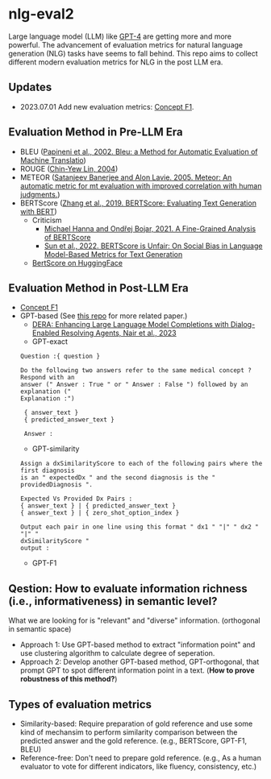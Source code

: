 # nlg-eval2
Large language model (LLM) like [GPT-4](https://openai.com/product/gpt-4)
are getting more and more powerful. The advancement of evaluation metrics 
for natural language generation (NLG) tasks have seems to fall behind. 
This repo aims to collect different modern evaluation metrics for NLG 
in the post LLM era.

## Updates
- 2023.07.01 Add new evaluation metrics: [Concept F1](./concept_f1.md).

## Evaluation Method in Pre-LLM Era
- BLEU ([Papineni et al., 2002. Bleu: a Method for Automatic Evaluation of Machine Translatio](https://aclanthology.org/P02-1040/))
- ROUGE ([Chin-Yew Lin, 2004](https://www.microsoft.com/en-us/research/publication/rouge-a-package-for-automatic-evaluation-of-summaries/))
- METEOR ([Satanjeev Banerjee and Alon Lavie. 2005. Meteor: An automatic metric for mt evaluation with improved correlation with human judgments.](https://aclanthology.org/W05-0909/))
- BERTScore ([Zhang et al., 2019. BERTScore: Evaluating Text Generation with BERT](https://arxiv.org/abs/1904.09675))
    - Criticism
        - [Michael Hanna and Ondřej Bojar, 2021. A Fine-Grained Analysis of BERTScore](https://aclanthology.org/2021.wmt-1.59/)
        - [Sun et al., 2022. BERTScore is Unfair: On Social Bias in Language Model-Based Metrics for Text Generation](https://aclanthology.org/2022.emnlp-main.245/)
    - [BertScore on HuggingFace](https://huggingface.co/spaces/evaluate-metric/bertscore)

## Evaluation Method in Post-LLM Era
- [Concept F1](./concept_f1.md)
- GPT-based (See [this repo](https://github.com/THU-KEG/EvaluationPapers4ChatGPT#31-metrics) for more related paper.)
    - [DERA: Enhancing Large Language Model Completions with Dialog-Enabled Resolving Agents, Nair et al., 2023](https://arxiv.org/abs/2303.17071)
    - GPT-exact
    ```
    Question :{ question }

    Do the following two answers refer to the same medical concept ? Respond with an
    answer (" Answer : True " or " Answer : False ") followed by an explanation ("
    Explanation :")

     { answer_text }
     { predicted_answer_text }

     Answer :
    ```
    - GPT-similarity
    ```
    Assign a dxSimilarityScore to each of the following pairs where the first diagnosis
    is an " expectedDx " and the second diagnosis is the " providedDiagnosis ".

    Expected Vs Provided Dx Pairs :
    { answer_text } | { predicted_answer_text }
    { answer_text } | { zero_shot_option_index }

    Output each pair in one line using this format " dx1 " "|" " dx2 " "|" "
    dxSimilarityScore "
    output :
    ```
    - GPT-F1

## Qestion: How to evaluate information richness (i.e., informativeness) in semantic level?
What we are looking for is "relevant" and "diverse" information. (orthogonal in semantic space)
- Approach 1: Use GPT-based method to extract "information point" and use clustering algorithm
to calculate degree of seperation.
- Approach 2: Develop another GPT-based method, GPT-orthogonal, that prompt GPT to spot different
information point in a text. (**How to prove robustness of this method?**)

## Types of evaluation metrics
- Similarity-based: Require preparation of gold reference and use some kind of mechansim
to perform similarity comparison between the predicted answer and the gold reference. 
(e.g., BERTScore, GPT-F1, BLEU)
- Reference-free: Don't need to prepare gold reference. (e.g., As a human evaluator to vote
for different indicators, like fluency, consistency, etc.)
